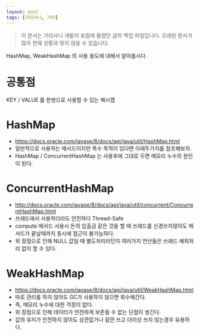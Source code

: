 ```yaml
---
layout: post
tags: [가리사니, 기타]
---
```


> 이 문서는 가리사니 개발자 포럼에 올렸던 글의 백업 파일입니다.
오래된 문서가 많아 현재 상황과 맞지 않을 수 있습니다.


HashMap, WeakHashMap 의 사용 용도에 대해서 알아봅시다.

# 공통점
KEY / VALUE 를 한쌍으로 사용할 수 있는 해시맵

# HashMap
- https://docs.oracle.com/javase/8/docs/api/java/util/HashMap.html
- 일반적으로 사용하는 매서드이지만 특수 목적이 있다면 아래두가지를 참조해보자.
- HashMap / ConcurrentHashMap 는 사용후에 그대로 두면 메모리 누수의 원인이 된다.

# ConcurrentHashMap
- http://docs.oracle.com/javase/8/docs/api/java/util/concurrent/ConcurrentHashMap.html
- 쓰래드에서 사용하더라도 안전하다 Thread-Safe
- compute 메서드 사용시 돈의 입출금 같은 것을 할 때 쓰래드를 신경쓰지않아도 메서드가 끝날때까지 동시에 접근이 불가능하다.
- 위 장점으로 인해 NULL 값일 때 별도처리라던지 여러가지 연산들은 쓰래드 예외처리 없이 할 수 있다.

# WeakHashMap
- https://docs.oracle.com/javase/8/docs/api/java/util/WeakHashMap.html
- 따로 관리를 하지 않아도 GC가 사용하지 않으면 회수해간다.
- 즉, 메모리 누수에 대한 걱정이 없다.
- 위 장점으로 인해 데이터가 안전하게 보존될 수 없는 단점이 생긴다.
- 값의 유지가 안전하지 않아도 상관없거나 잠깐 쓰고 더이상 쓰지 않는경우 유용하다.